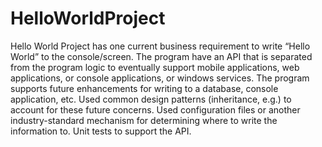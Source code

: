 # HelloWorldProject
Hello World Project has one current business requirement to write “Hello World” to the console/screen.  The program have an API that is separated from the program logic to eventually support mobile applications, web applications, or console applications, or windows services.  The program supports future enhancements for writing to a database, console application, etc.  Used common design patterns (inheritance, e.g.) to account for these future concerns.  Used configuration files or another industry-standard mechanism for determining where to write the information to. Unit tests to support the API.
